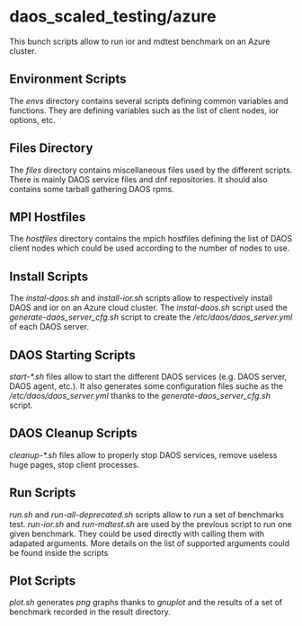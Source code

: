 # daos\_scaled\_testing/azure

This bunch scripts allow to run ior and mdtest benchmark on an Azure cluster.


## Environment Scripts

The _envs_ directory contains several scripts defining common variables and functions. They are
defining variables such as the list of client nodes, ior options, etc.


## Files Directory

The _files_ directory contains miscellaneous files used by the different scripts. There is mainly
DAOS service files and dnf repositories.  It should also contains some tarball gathering DAOS rpms.  


## MPI Hostfiles

The _hostfiles_ directory contains the mpich hostfiles defining the list of DAOS client nodes which
could be used according to the number of nodes to use.


## Install Scripts

The _instal-daos.sh_ and _install-ior.sh_ scripts allow to respectively install DAOS and ior on
an Azure cloud cluster.  The _instal-daos.sh_ script used the _generate-daos_server\_cfg.sh_ script
to create the _/etc/daos/daos\_server.yml_ of each DAOS server.


## DAOS Starting Scripts

_start-*.sh_ files allow to start the different DAOS services (e.g. DAOS server, DAOS agent, etc.).
It also generates some configuration files suche as the _/etc/daos/daos\_server.yml_ thanks to the
_generate-daos_server\_cfg.sh_ script.


## DAOS Cleanup Scripts

_cleanup-*.sh_ files allow to properly stop DAOS services, remove useless huge pages, stop client
processes.


## Run Scripts

_run.sh_ and _run-all-deprecated.sh_ scripts allow to run a set of benchmarks test.
_run-ior.sh_ and _run-mdtest.sh_ are used by the previous script to run one given benchmark.
They could be used directly with calling them with adapated arguments.  More details on the list of
supported arguments could be found inside the scripts


## Plot Scripts

_plot.sh_ generates _png_ graphs thanks to _gnuplot_ and the results of a set of benchmark recorded
in the result directory.
